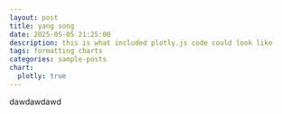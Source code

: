 ```yaml
---
layout: post
title: yang song
date: 2025-05-05 21:25:00
description: this is what included plotly.js code could look like
tags: formatting charts
categories: sample-posts
chart:
  plotly: true
---
```


dawdawdawd
